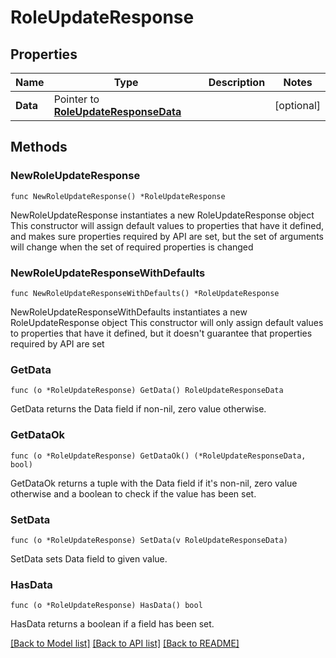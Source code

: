 # RoleUpdateResponse

## Properties

Name | Type | Description | Notes
------------ | ------------- | ------------- | -------------
**Data** | Pointer to [**RoleUpdateResponseData**](RoleUpdateResponse_data.md) |  | [optional] 

## Methods

### NewRoleUpdateResponse

`func NewRoleUpdateResponse() *RoleUpdateResponse`

NewRoleUpdateResponse instantiates a new RoleUpdateResponse object
This constructor will assign default values to properties that have it defined,
and makes sure properties required by API are set, but the set of arguments
will change when the set of required properties is changed

### NewRoleUpdateResponseWithDefaults

`func NewRoleUpdateResponseWithDefaults() *RoleUpdateResponse`

NewRoleUpdateResponseWithDefaults instantiates a new RoleUpdateResponse object
This constructor will only assign default values to properties that have it defined,
but it doesn't guarantee that properties required by API are set

### GetData

`func (o *RoleUpdateResponse) GetData() RoleUpdateResponseData`

GetData returns the Data field if non-nil, zero value otherwise.

### GetDataOk

`func (o *RoleUpdateResponse) GetDataOk() (*RoleUpdateResponseData, bool)`

GetDataOk returns a tuple with the Data field if it's non-nil, zero value otherwise
and a boolean to check if the value has been set.

### SetData

`func (o *RoleUpdateResponse) SetData(v RoleUpdateResponseData)`

SetData sets Data field to given value.

### HasData

`func (o *RoleUpdateResponse) HasData() bool`

HasData returns a boolean if a field has been set.


[[Back to Model list]](../README.md#documentation-for-models) [[Back to API list]](../README.md#documentation-for-api-endpoints) [[Back to README]](../README.md)


